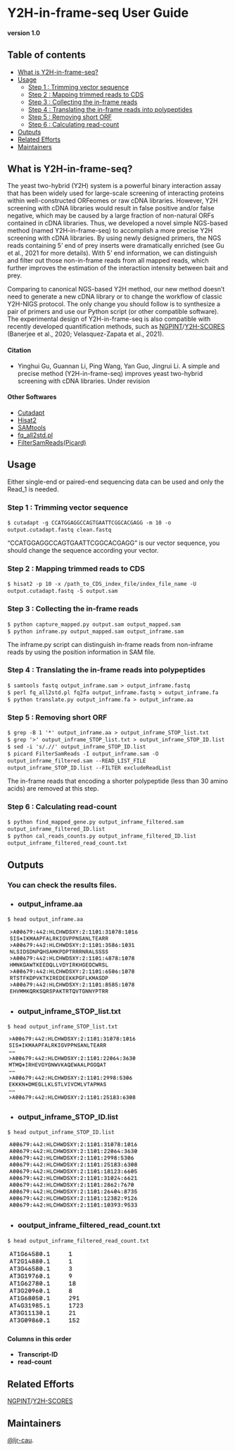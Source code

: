 # Y2H-in-frame-seq User Guide
#### version 1.0

## Table of contents
- [What is Y2H-in-frame-seq?](#What-is-Y2H-in-frame-seq)
- [Usage](#Usage)
  + [Step 1 : Trimming vector sequence](#Step-1--Trimming-vector-sequence)
  + [Step 2 : Mapping trimmed reads to CDS](#Step-2--Mapping-trimmed-reads-to-CDS)
  + [Step 3 : Collecting the in-frame reads](#Step-3--Collecting-the-in-frame-reads)
  + [Step 4 : Translating the in-frame reads into polypeptides](#Step-4--Translating-the-in-frame-reads-into-polypeptides)
  + [Step 5 : Removing short ORF](#Step-5--Removing-short-ORF)
  + [Step 6 : Calculating read-count](#Step-6--Calculating-read-count) 
- [Outputs](#Outputs)
- [Related Efforts](#related-efforts)
- [Maintainers](#maintainers)


## What is Y2H-in-frame-seq?

The yeast two-hybrid (Y2H) system is a powerful binary interaction assay that has been widely used for large-scale screening of interacting proteins within well-constructed ORFeomes or raw cDNA libraries. However, Y2H screening with cDNA libraries would result in false positive and/or false negative, which may be caused by a large fraction of non-natural ORFs contained in cDNA libraries. Thus, we developed a novel simple NGS-based method (named Y2H-in-frame-seq) to accomplish a more precise Y2H screening with cDNA libraries. By using newly designed primers, the NGS reads containing 5’ end of prey inserts were dramatically enriched (see Gu et al., 2021 for more details). With 5’ end information, we can distinguish and filter out those non-in-frame reads from all mapped reads, which further improves the estimation of the interaction intensity between bait and prey.

Comparing to canonical NGS-based Y2H method, our new method doesn’t need to generate a new cDNA library or to change the workflow of classic Y2H-NIGS protocol. The only change you should follow is to synthesize a pair of primers and use our Python script (or other compatible software). The experimental design of Y2H-in-frame-seq is also compatible with recently developed quantification methods, such as [NGPINT](https://github.com/Wiselab2/NGPINT)/[Y2H-SCORES](https://github.com/Wiselab2/Y2H-SCORES) (Banerjee et al., 2020; Velasquez-Zapata et al., 2021). 



#### Citation
- Yinghui Gu, Guannan Li, Ping Wang, Yan Guo, Jingrui Li. A simple and precise method (Y2H-in-frame-seq) improves yeast two-hybrid screening with cDNA libraries. Under revision

#### Other Softwares 
- [Cutadapt](https://cutadapt.readthedocs.io/en/stable/)
- [Hisat2](http://daehwankimlab.github.io/hisat2/)
- [SAMtools](http://samtools.sourceforge.net/)
- [fq_all2std.pl](https://github.com/josephhughes/Sequence-manipulation/blob/master/fq_all2std.pl)
- [FilterSamReads(Picard)](https://gatk.broadinstitute.org/hc/en-us/articles/360036882611-FilterSamReads-Picard-)


## Usage

Either single-end or paired-end sequencing data can be used and only the Read_1 is needed.

### Step 1 : Trimming vector sequence
```
$ cutadapt -g CCATGGAGGCCAGTGAATTCGGCACGAGG -m 10 -o output.cutadapt.fastq clean.fastq  
```

“CCATGGAGGCCAGTGAATTCGGCACGAGG” is our vector sequence, you should change the sequence according your vector. 

### Step 2 : Mapping trimmed reads to CDS
```
$ hisat2 -p 10 -x /path_to_CDS_index_file/index_file_name -U output.cutadapt.fastq -S output.sam
```

### Step 3 : Collecting the in-frame reads
```
$ python capture_mapped.py output.sam output_mapped.sam
$ python inframe.py output_mapped.sam output_inframe.sam
```

The inframe.py script can distinguish in-frame reads from non-inframe reads by using the position information in SAM file.

### Step 4 : Translating the in-frame reads into polypeptides
```
$ samtools fastq output_inframe.sam > output_inframe.fastq
$ perl fq_all2std.pl fq2fa output_inframe.fastq > output_inframe.fa
$ python translate.py output_inframe.fa > output_inframe.aa
```

### Step 5 : Removing short ORF
```
$ grep -B 1 '*' output_inframe.aa > output_inframe_STOP_list.txt
$ grep '>' output_inframe_STOP_list.txt > output_inframe_STOP_ID.list
$ sed -i 's/.//' output_inframe_STOP_ID.list
$ picard FilterSamReads -I output_inframe.sam -O output_inframe_filtered.sam --READ_LIST_FILE output_inframe_STOP_ID.list --FILTER excludeReadList
```

The in-frame reads that encoding a shorter polypeptide (less than 30 amino acids) are removed at this step. 

### Step 6 : Calculating read-count
```
$ python find_mapped_gene.py output_inframe_filtered.sam output_inframe_filtered_ID.list
$ python cal_reads_counts.py output_inframe_filtered_ID.list output_inframe_filtered_read_count.txt
```

## Outputs
### You can check the results files. ###
- ### output_inframe.aa ###
```
$ head output_inframe.aa
```
<img src="https://github.com/ljr-cau/Y2H-in-frame-seq/blob/main/images/output_inframe.aa.jpg" width=300>

- ### output_inframe_STOP_list.txt ###
```
$ head output_inframe_STOP_list.txt
```
<img src="https://github.com/ljr-cau/Y2H-in-frame-seq/blob/main/images/output_inframe_STOP_list.png" width=300>

- ### output_inframe_STOP_ID.list ###
```
$ head output_inframe_STOP_ID.list
```
<img src="https://github.com/ljr-cau/Y2H-in-frame-seq/blob/main/images/output_inframe_STOP_ID.list.png" width=300>

- ### ooutput_inframe_filtered_read_count.txt ###
```
$ head output_inframe_filtered_read_count.txt
```
<img src="https://github.com/ljr-cau/Y2H-in-frame-seq/blob/main/images/output_inframe_filtered_read_count.png" width=180>
  
#### Columns in this order ####
  - **Transcript-ID**
  - **read-count**
  

## Related Efforts
[NGPINT](https://github.com/Wiselab2/NGPINT)/[Y2H-SCORES](https://github.com/Wiselab2/Y2H-SCORES)

## Maintainers
[@ljr-cau](https://github.com/ljr-cau).
